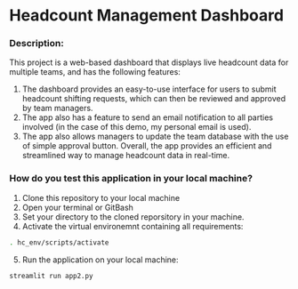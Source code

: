 # Headcount Management Dashboard

### Description:
This project is a web-based dashboard that displays live headcount data for multiple teams, and has the following features:
1. The dashboard provides an easy-to-use interface for users to submit headcount shifting requests, which can then be reviewed and approved by team managers.
2. The app also has a feature to send an email notification to all parties involved (in the case of this demo, my personal email is used).
3. The app also allows managers to update the team database with the use of simple approval button. 
Overall, the app provides an efficient and streamlined way to manage headcount data in real-time.

### How do you test this application in your local machine?
1. Clone this repository to your local machine
2. Open your terminal or GitBash
3. Set your directory to the cloned reporsitory in your machine.
4. Activate the virtual environemnt containing all requirements:
```sh
. hc_env/scripts/activate
```
5. Run the application on your local machine:
```sh
streamlit run app2.py
```
